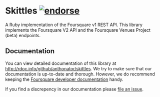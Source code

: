 # Skittles [![endorse](http://api.coderwall.com/anthonator/endorsecount.png)](http://coderwall.com/anthonator)

A Ruby implementation of the Foursquare v1 REST API. This library implements the Foursquare V2 API and the Foursquare Venues Project (beta) endpoints.

## Documentation

You can view detailed documentation of this library at http://rdoc.info/github/anthonator/skittles. We try to make sure that our documentation is up-to-date and thorough. However, we do recommend keeping the [Foursquare developer documentation](https://developer.foursquare.com/docs/) handy.

If you find a discrepency in our documentation please [file an issue](https://github.com/anthonator/skittles/issues/new).
